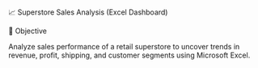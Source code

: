 📈 Superstore Sales Analysis (Excel Dashboard)

🎯 Objective

Analyze sales performance of a retail superstore to uncover trends in revenue, profit, shipping, and customer segments using Microsoft Excel.

